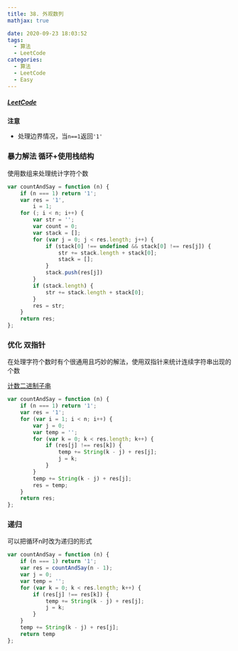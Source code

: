 ```yaml
---
title: 38. 外观数列
mathjax: true

date: 2020-09-23 18:03:52
tags:
  - 算法
  - LeetCode
categories:
  - 算法
  - LeetCode
  - Easy
---
```


##### [LeetCode](https://leetcode-cn.com/problems/count-and-say/)

**注意**

+ 处理边界情况，当`n==1`返回`'1'`

### 暴力解法  循环+使用栈结构

使用数组来处理统计字符个数

```javascript
var countAndSay = function (n) {
    if (n === 1) return '1';
    var res = '1',
        i = 1;
    for (; i < n; i++) {
        var str = '';
        var count = 0;
        var stack = [];
        for (var j = 0; j < res.length; j++) {
            if (stack[0] !== undefined && stack[0] !== res[j]) {
                str += stack.length + stack[0];
                stack = [];
            }
            stack.push(res[j])
        }
        if (stack.length) {
            str += stack.length + stack[0];
        }
        res = str;
    }
    return res;
};
```

### 优化 双指针

在处理字符个数时有个很通用且巧妙的解法，使用双指针来统计连续字符串出现的个数

[计数二进制子串](https://leetcode-cn.com/problems/count-binary-substrings/)

```javascript
var countAndSay = function (n) {
    if (n === 1) return '1';
    var res = '1';
    for (var i = 1; i < n; i++) {
        var j = 0;
        var temp = '';
        for (var k = 0; k < res.length; k++) {
            if (res[j] !== res[k]) {
                temp += String(k - j) + res[j];
                j = k;
            }
        }
        temp += String(k - j) + res[j];
        res = temp;
    }
    return res;
};
```

### 递归

可以把循环n时改为递归的形式

```javascript
var countAndSay = function (n) {
    if (n === 1) return '1';
    var res = countAndSay(n - 1);
    var j = 0;
    var temp = '';
    for (var k = 0; k < res.length; k++) {
        if (res[j] !== res[k]) {
            temp += String(k - j) + res[j];
            j = k;
        }
    }
    temp += String(k - j) + res[j];
    return temp
};
```
